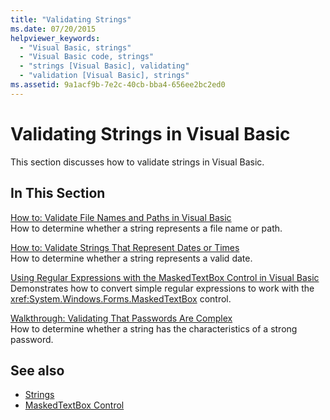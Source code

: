 ```yaml
---
title: "Validating Strings"
ms.date: 07/20/2015
helpviewer_keywords: 
  - "Visual Basic, strings"
  - "Visual Basic code, strings"
  - "strings [Visual Basic], validating"
  - "validation [Visual Basic], strings"
ms.assetid: 9a1acf9b-7e2c-40cb-bba4-656ee2bc2ed0
---
```

# Validating Strings in Visual Basic
This section discusses how to validate strings in Visual Basic.  
  
## In This Section  
 [How to: Validate File Names and Paths in Visual Basic](how-to-validate-file-names-and-paths.md)  
 How to determine whether a string represents a file name or path.  
  
 [How to: Validate Strings That Represent Dates or Times](how-to-validate-strings-that-represent-dates-or-times.md)  
 How to determine whether a string represents a valid date.  
  
 [Using Regular Expressions with the MaskedTextBox Control in Visual Basic](using-regular-expressions-with-the-maskedtextbox-control.md)  
 Demonstrates how to convert simple regular expressions to work with the <xref:System.Windows.Forms.MaskedTextBox> control.  
  
 [Walkthrough: Validating That Passwords Are Complex](walkthrough-validating-that-passwords-are-complex.md)  
 How to determine whether a string has the characteristics of a strong password.  
  
## See also

- [Strings](index.md)
- [MaskedTextBox Control](../../../../framework/winforms/controls/maskedtextbox-control-windows-forms.md)
